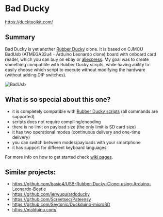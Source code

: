 # Bad Ducky


https://ducktoolkit.com/


## Summary 
Bad Ducky is yet another [Rubber Ducky](https://hakshop.com/products/usb-rubber-ducky-deluxe) clone. It is based on CJMCU BadUsb (ATMEGA32u4 - Arduino Leonardo clone) board with onboard card reader, which you can buy on ebay or [aliexpress](
https://www.aliexpress.com/item/CJMCU-Virtual-Keyboard-Badusb-USB-TF-Memory-Keyboard-ATMEGA32U4/32815828963.html?spm=a2g0s.9042311.0.0.mhzoBn). My goal was to create something compatible with Rubber Ducky scripts, while having ability to easily choose which script to execute without modifying the hardware (without adding DIP switches).

![BadUsb](https://res.cloudinary.com/dpkdfsocp/image/upload/c_scale,w_599/v1508227469/IMG_20171016_143738_rexbf5.jpg)

## What is so special about this one?
- it is completely compatible with [Rubber Ducky scripts](https://github.com/hak5darren/USB-Rubber-Ducky/wiki/Duckyscript) (all commands are supported)
- scripts does not require compiling/encoding
- there is no limit on payload size (the only limit is SD card size)
- it has two operational modes (continuous delivery and one-time delivery)
- you can switch between modes/payloads with your smartphone
- it has support for different keyboard languages

For more info on how to get started check [wiki pages](https://github.com/mharjac/bad_ducky/wiki).

## Similar projects:
- https://github.com/basic4/USB-Rubber-Ducky-Clone-using-Arduino-Leonardo-Beetle
- https://github.com/jerwuqu/ardoducky
- https://github.com/Screetsec/Pateensy
- https://github.com/Seytonic/Duckduino-microSD 
- https://malduino.com/
